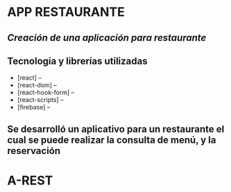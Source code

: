 # APP RESTAURANTE
## _Creación de una aplicación para restaurante_


## Tecnología y librerías utilizadas
- [react] – 
- [react-dom] – 
- [react-hook-form] – 
- [react-scripts] – 
- [firebase] –

## Se desarrolló un aplicativo para un restaurante el cual se puede realizar la consulta de menú, y la reservación 

# A-REST

